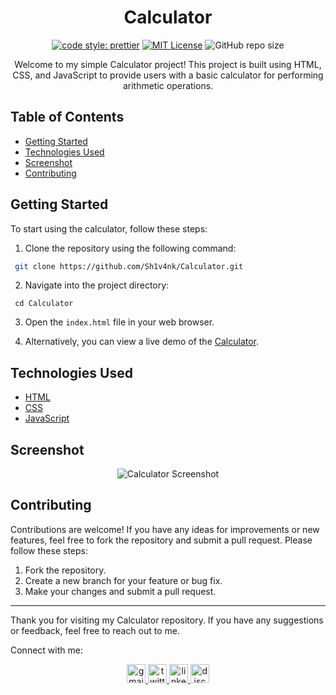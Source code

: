 <div align="center">

# Calculator

[![code style: prettier](https://img.shields.io/badge/code_style-prettier-ff69b4.svg?style=flat-square)](https://github.com/prettier/prettier)
[![MIT License](https://img.shields.io/badge/License-MIT-green.svg)](https://choosealicense.com/licenses/mit/)
![GitHub repo size](https://img.shields.io/github/repo-size/Sh1v4nk/Calculator)

Welcome to my simple Calculator project! This project is built using HTML, CSS, and JavaScript to provide users with a basic calculator for performing arithmetic operations.

</div>

## Table of Contents

- [Getting Started](#getting-started)
- [Technologies Used](#technologies-used)
- [Screenshot](#screenshot)
- [Contributing](#contributing)

## Getting Started

To start using the calculator, follow these steps:

1. Clone the repository using the following command:

```bash
 git clone https://github.com/Sh1v4nk/Calculator.git
```
2. Navigate into the project directory:
```
 cd Calculator
```
3. Open the `index.html` file in your web browser.

4. Alternatively, you can view a live demo of the [Calculator](https://sh1v4nk.github.io/Calculator/).

## Technologies Used

- [HTML](https://developer.mozilla.org/en-US/docs/Web/HTML)
- [CSS](https://developer.mozilla.org/en-US/docs/Web/CSS)
- [JavaScript](https://developer.mozilla.org/en-US/docs/Web/JavaScript)

## Screenshot

<div align="center">
    <img src="https://i.ibb.co/3fsJ5z4/Calculator.png" alt="Calculator Screenshot" height="auto" />
</div>

## Contributing

Contributions are welcome! If you have any ideas for improvements or new features, feel free to fork the repository and submit a pull request. Please follow these steps:

1. Fork the repository.
2. Create a new branch for your feature or bug fix.
3. Make your changes and submit a pull request.

---

Thank you for visiting my Calculator repository. If you have any suggestions or feedback, feel free to reach out to me.

Connect with me:

<div align="center">
  <a href="mailto:shivankpandey113@gmail.com" target="_blank">
    <img src="https://img.shields.io/static/v1?message=Gmail&logo=gmail&label=&color=D14836&logoColor=white&labelColor=&style=for-the-badge" height="30" alt="gmail logo"  />
  </a>
  <a href="https://twitter.com/sh1v4nk" target="_blank">
    <img src="https://img.shields.io/static/v1?message=Twitter&logo=twitter&label=&color=1DA1F2&logoColor=white&labelColor=&style=for-the-badge" height="30" alt="twitter logo"  />
  </a>
    <a href="https://www.linkedin.com/in/sh1v4nk/" target="_blank">
    <img src="https://img.shields.io/static/v1?message=LinkedIn&logo=linkedin&label=&color=0077B5&logoColor=white&labelColor=&style=for-the-badge" height="30" alt="linkedin logo"  />
  </a>
  <a href="https://discord.com/users/571299781096505344" target="_blank">
    <img src="https://img.shields.io/static/v1?message=Discord&logo=discord&label=&color=7289DA&logoColor=white&labelColor=&style=for-the-badge" height="30" alt="discord logo"  />
  </a>
</div>
